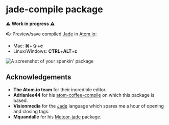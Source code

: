 # jade-compile package

:warning: **Work in progress** :warning:

:eyeglasses: Preview/save compiled [Jade](http://jade-lang.com/) in [Atom.io](https://atom.io):
* Mac: **⌘**+**⇧**+**c**
* Linux/Windows: **CTRL**+**ALT**+**c**


![A screenshot of your spankin' package](https://avatars3.githubusercontent.com/u/227831?s=460)

## Acknowledgements
* **The Atom.io team** for their incredible editor.
* **Adrianlee44** for his [atom-coffee-compile](https://github.com/adrianlee44/atom-coffee-compile) on which this package is based.
* **Visionmedia** for the [Jade](https://github.com/visionmedia/jade) language which spares me a hour of opening and closing tags.
* **Mquandalle** for his [Meteor-jade](https://github.com/mquandalle/meteor-jade/) package.
